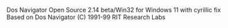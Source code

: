 Dos Navigator Open Source 2.14 beta/Win32 for Windows 11 with cyrillic fix
Based on Dos Navigator (C) 1991-99 RIT Research Labs

